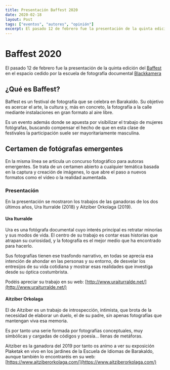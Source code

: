 ```yaml
---
title: Presentación Baffest 2020
date: 2020-02-18
layout: Post
tags: ["eventos", "autores", "opinión"]
excerpt: El pasado 12 de febrero fue la presentación de la quinta edición del Baffest en el espacio cedido por la escuela de fotografía documental Blackkamera.
---
```


# Baffest 2020

<Photo class="w-full h-auto my-5" name="baffest_2020.jpg" />

El pasado 12 de febrero fue la presentación de la quinta edición del [Baffest](https://baffest.eus/) en el espacio cedido por la escuela de fotografía documental [Blackkamera](http://blackkamera.com/)

## ¿Qué es Baffest?

Baffest es un festival de fotografía que se celebra en Barakaldo. Su objetivo es acercar el arte, la cultura y, más en concreto, la fotografía a la calle mediante instalaciones en gran formato al aire libre.

Es un evento además donde se apuesta por visibilizar el trabajo de mujeres fotógrafas, buscando compensar el hecho de que en esta clase de festivales la participación suele ser mayoritariamente masculina.

## Certamen de fotógrafas emergentes

En la misma línea se articula un concurso fotográfico para autoras emergentes. Se trata de un certamen abierto a cualquier temática basada en la captura y creación de imágenes, lo que abre el paso a nuevos formatos como el vídeo o la realidad aumentada.

### Presentación

En la presentación se mostraron los trabajos de las ganadoras de los dos últimos años, Ura Iturralde (2018) y Aitziber Orkolaga (2019).

<div class="flex flex-col items-center md:flex-row lg:flex-row xl:flex-row mt-5 mb-10">

<Photo class="bio-photo mr-10" name="ura_iturralde.jpg" />

<div class="flex flex-col">
<h4> Ura Iturralde </h4>

Ura es una fotógrafa documental cuyo interés principal es retratar minorías y sus modos de vida. El centro de su trabajo es contar esas historias que atrapan su curiosidad, y la fotografía es el mejor medio que ha encontrado para hacerlo.

Sus fotografías tienen ese trasfondo narrativo, en todas se aprecia esa intención de ahondar en las personas y su entorno, de desvelar los entresijos de su vida cotidiana y mostrar esas realidades que investiga desde su óptica costumbrista.

Podéis apreciar su trabajo en su web: [http://www.uraiturralde.net/](http://www.uraiturralde.net/)

</div>
</div>

<div class="flex flex-col items-center md:flex-row lg:flex-row xl:flex-row">

<Photo class="bio-photo mr-10" name="aitziber_orkolaga.jpg" />

<div class="flex flex-col">
<h4> Aitziber Orkolaga </h4>

El de Aitziber es un trabajo de introspección, intimista, que brota de la necesidad de elaborar un duelo, el de su padre, sin apenas fotografías que mantengan viva esa memoria.

Es por tanto una serie formada por fotografías conceptuales, muy simbólicas y cargadas de códigos y poesía... llenas de metáforas.

Aitziber es la ganadora del 2019 por tanto os animo a ver su exposición Plaketak en vivo en los jardines de la Escuela de Idiomas de Barakaldo, aunque también lo encontraréis en su web: [https://www.aitziberorkolaga.com/](https://www.aitziberorkolaga.com/)

</div>

</div>
